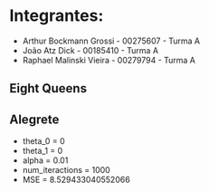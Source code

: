 # Integrantes:
- Arthur Bockmann Grossi - 00275607 - Turma A
- João Atz Dick - 00185410 - Turma A
- Raphael Malinski Vieira - 00279794 - Turma A

## Eight Queens

## Alegrete
- theta_0 = 0
- theta_1 = 0
- alpha = 0.01
- num_iteractions = 1000
- MSE = 8.529433040552066

